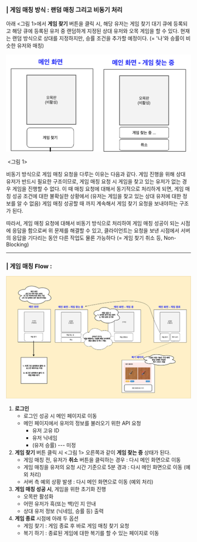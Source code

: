 ### | 게임 매칭 방식 : 랜덤 매칭 그리고 비동기 처리 

아래 <그림 1>에서 **게임 찾기** 버튼을 클릭 시, 해당 유저는 게임 찾기 대기 큐에 등록되고 해당 큐에 등록된 유저 중 랜덤하게 지정된 상대 유저와 오목 게임을 할 수 있다. 현재는 랜덤 방식으로 상대를 지정하지만, 승률 조건을 추가할 예정이다. (= '나'와 승률이 비슷한 유저와 매칭) 

![image-20210523221300877](./imgs/game-search-flow0.png)

​											 <그림 1> 

비동기 방식으로 게임 매칭 요청을 다루는 이유는 다음과 같다. 게임 진행을 위해 상대 유저가 반드시 필요한 구조이므로, 게임 매칭 요청 시 게임을 찾고 있는 유저가 없는 경우 게임을 진행할 수 없다. 이 때 매칭 요청에 대해서 동기적으로 처리하게 되면, 게임 매칭 성공 조건에 대한 불확실한 상황에서 (유저는 게임을 찾고 있는 상대 유저에 대한 정보를 알 수 없음)  게임 매칭 성공할 때 까지 계속해서 게임 찾기 요청을 보내야하는 구조가 된다. 

따라서, 게임 매칭 요청에 대해서 비동기 방식으로 처리하여 게임 매칭 성공이 되는 시점에 응답을 함으로써 위 문제를 해결할 수 있고, 클라이언트는 요청을 보낸 시점에서 서버의 응답을 기다리는 동안 다른 작업도 물론 가능하다 (= 게임 찾기 취소 등, Non-Blocking)

___

### | 게임 매칭 Flow :

![image-20210523221300877](./imgs/game-search-flow1.png)

1. **로그인**
   * 로그인 성공 시 메인 페이지로 이동
   * 메인 페이지에서 유저의 정보를 불러오기 위한 API 요청 
     * 유저 고유 ID 
     * 유저 닉네임
     * (유저 승률) --- 미정
2. **게임 찾기** 버튼 클릭 시 <그림 1> 오른쪽과 같이 **게임 찾는 중** 상태가 된다. 
   - 게임 매칭 전, 유저가 **취소** 버튼을 클릭하는 경우 : 다시 메인 화면으로 이동 
   - 게임 매칭을 유저의 요청 시간 기준으로 5분 경과 : 다시 메인 화면으로 이동 (예외 처리)
   - 서버 측 예외 상황 발생 : 다시 메인 화면으로 이동 (예외 처리)
3. **게임 매칭 성공 시**, 게임을 위한 초기화 진행 
   - 오목판 활성화
   - 어떤 유저가 흑(또는 백)인 지 안내 
   - 상대 유저 정보 (닉네임, 승률 등) 출력 
4. **게임 종료** 시점에 아래 두 옵션 
   - 게임 찾기 : 게임 종료 후 바로 게임 매칭 찾기 요청 
   - 복기 하기 : 종료된 게임에 대한 복기를 할 수 있는 페이지로 이동 
